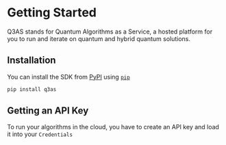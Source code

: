 # Getting Started

Q3AS stands for Quantum Algorithms as a Service, a hosted platform for you to run and iterate on quantum and hybrid quantum solutions.

## Installation

You can install the SDK from [PyPI](https://pypi.org/project/q3as) using [`pip`](https://pypi.org/project/pip/)

```bash
pip install q3as
```

## Getting an API Key

To run your algorithms in the cloud, you have to create an API key and load it into your `Credentials`
